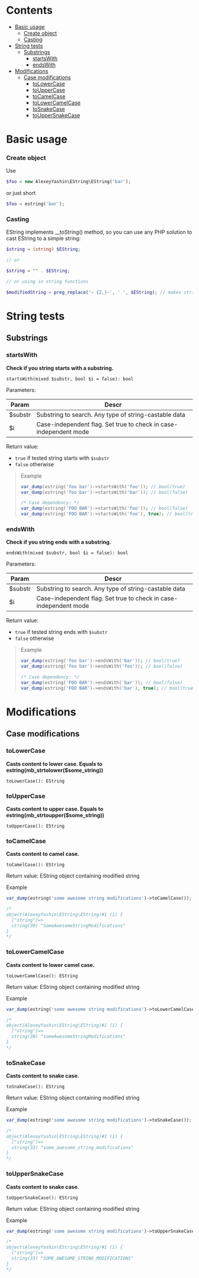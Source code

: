 # Contents
* [Basic usage](#basic-usage)
  * [Create object](#create-object)
  * [Casting](#casting)
* [String tests](#string-tests)
  * [Substrings](#substrings)
    * [startsWith](#startswith)
    * [endsWith](#endsWith)
* [Modifications](#modifications)
  * [Case modifications](#case-modifications)
    * [toLowerCase](#tolowercase)
    * [toUpperCase](#touppercase)
    * [toCamelCase](#tocamelcase)
    * [toLowerCamelCase](#tolowercamelcase)
    * [toSnakeCase](#tosnakecase)
    * [toUpperSnakeCase](#toUpperSnakeCase)

# Basic usage

### Create object

Use
```php
$foo = new AlexeyYashin\EString\EString('bar'); 
```
or just short
```php
$foo = estring('bar');
```

### Casting

EString implements __toString() method, so you can use any PHP solution to cast EString to a simple string:
```php
$string = (string) $EString;

// or

$string = "" . $EString;

// or using in string functions

$modifiedString = preg_replace('~ {2,}~', ' ', $EString); // makes string
```

# String tests

## Substrings

### startsWith

**Check if you string starts with a substring.**

```startsWith(mixed $substr, bool $i = false): bool```

Parameters:

|Param|Descr|
|---|---|
|$substr|Substring to search. Any type of string-castable data|
|$i|Case-independent flag. Set true to check in case-independent mode|

Return value:

* ```true``` if tested string starts with ```$substr```
* ```false``` otherwise

> Example
> ```php
> var_dump(estring('foo bar')->startsWith('foo')); // bool(true)
> var_dump(estring('foo bar')->startsWith('bar')); // bool(false)
>
> /* Case dependency: */
> var_dump(estring('FOO BAR')->startsWith('foo')); // bool(false)
> var_dump(estring('FOO BAR')->startsWith('foo'), true); // bool(true)
> ```

### endsWith

**Check if you string ends with a substring.**

```endsWith(mixed $substr, bool $i = false): bool```

Parameters:

|Param|Descr|
|---|---|
|$substr|Substring to search. Any type of string-castable data|
|$i|Case-independent flag. Set true to check in case-independent mode|

Return value:

* ```true``` if tested string ends with ```$substr```
* ```false``` otherwise

> Example
> ```php
> var_dump(estring('foo bar')->endsWith('bar')); // bool(true)
> var_dump(estring('foo bar')->endsWith('foo')); // bool(false)
>
> /* Case dependency: */
> var_dump(estring('FOO BAR')->endsWith('bar')); // bool(false)
> var_dump(estring('FOO BAR')->endsWith('bar'), true); // bool(true)
> ```

# Modifications

## Case modifications

### toLowerCase

**Casts content to lower case. Equals to estring(mb_strtolower($some_string))**

```toLowerCase(): EString```

### toUpperCase

**Casts content to upper case. Equals to estring(mb_strtoupper($some_string))**

```toUpperCase(): EString```

### toCamelCase

**Casts content to camel case.**

```toCamelCase(): EString```

Return value:
EString object containing modified string

Example
```php
var_dump(estring('some awesome string modifications')->toCamelCase());

/*
object(AlexeyYashin\EString\EString)#1 (1) {
  ["string"]=>
  string(30) "SomeAwesomeStringModifications"
}
*/
```

### toLowerCamelCase

**Casts content to lower camel case.**

```toLowerCamelCase(): EString```

Return value:
EString object containing modified string

Example
```php
var_dump(estring('some awesome string modifications')->toLowerCamelCase());

/*
object(AlexeyYashin\EString\EString)#1 (1) {
  ["string"]=>
  string(30) "someAwesomeStringModifications"
}
*/
```

### toSnakeCase

**Casts content to snake case.**

```toSnakeCase(): EString```

Return value:
EString object containing modified string

Example
```php
var_dump(estring('some awesome string modifications')->toSnakeCase());

/*
object(AlexeyYashin\EString\EString)#1 (1) {
  ["string"]=>
  string(33) "some_awesome_string_modifications"
}
*/
```

### toUpperSnakeCase

**Casts content to snake case.**

```toUpperSnakeCase(): EString```

Return value:
EString object containing modified string

Example
```php
var_dump(estring('some awesome string modifications')->toUpperSnakeCase());

/*
object(AlexeyYashin\EString\EString)#1 (1) {
  ["string"]=>
  string(33) "SOME_AWESOME_STRING_MODIFICATIONS"
}
*/
```
